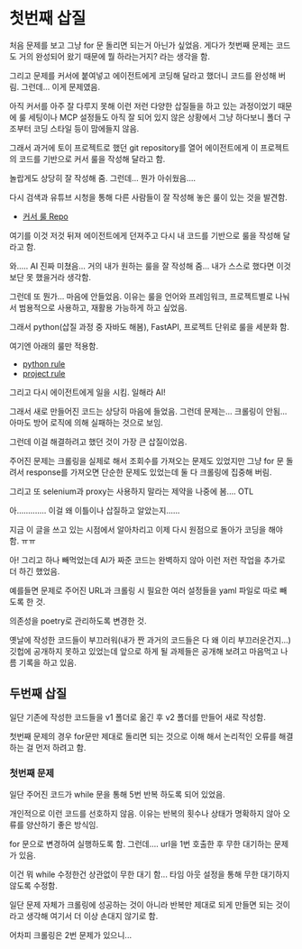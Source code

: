 # 첫번째 삽질

처음 문제를 보고 그냥 for 문 돌리면 되는거 아닌가 싶었음. 게다가 첫번째 문제는 코드도 거의 완성되어 왔기 때문에 뭘 하라는거지? 라는 생각을 함.  

그리고 문제를 커서에 붙여넣고 에이전트에게 코딩해 달라고 했더니 코드를 완성해 버림. 그런데... 이게 문제였음.  

아직 커서를 아주 잘 다루지 못해 이런 저런 다양한 삽질들을 하고 있는 과정이었기 때문에 룰 세팅이나 MCP 설정들도 아직 잘 되어 있지 않은 상황에서 그냥 하다보니 폴더 구조부터 코딩 스타일 등이 맘에들지 않음.  

그래서 과거에 토이 프로젝트로 했던 git repository를 열어 에이전트에게 이 프로젝트의 코드를 기반으로 커서 룰을 작성해 달라고 함.  

놀랍게도 상당히 잘 작성해 줌. 그런데... 뭔가 아쉬웠음....

다시 검색과 유튜브 시청을 통해 다른 사람들이 잘 작성해 놓은 룰이 있는 것을 발견함.

- [커서 룰 Repo](https://github.com/PatrickJS/awesome-cursorrules?tab=readme-ov-file)

여기를 이것 저것 뒤져 에이전트에게 던져주고 다시 내 코드를 기반으로 룰을 작성해 달라고 함.

와..... AI 진짜 미쳤음... 거의 내가 원하는 룰을 잘 작성해 줌... 내가 스스로 했다면 이것보단 못 했을거라 생각함.

그런데 또 뭔가... 마음에 안들었음. 이유는 룰을 언어와 프레임워크, 프로젝트별로 나눠서 범용적으로 사용하고, 재활용 가능하게 하고 싶었음.

그래서 python(삽질 과정 중 자바도 해봄), FastAPI, 프로젝트 단위로 룰을 세분화 함.

여기엔 아래의 룰만 적용함.

- [python rule](.cursor/rules/python-common.mdc)
- [project rule](.cursor/rules/project.mdc)

그리고 다시 에이전트에게 일을 시킴. 일해라 AI!

그래서 새로 만들어진 코드는 상당히 마음에 들었음. 그런데 문제는... 크롤링이 안됨... 아마도 방어 로직에 의해 실패하는 것으로 보임.

그런데 이걸 해결하려고 했던 것이 가장 큰 삽질이었음.

주어진 문제는 크롤링을 실제로 해서 조회수를 가져오는 문제도 있었지만 그냥 for 문 돌려서 response를 가져오면 단순한 문제도 있었는데 둘 다 크롤링에 집중해 버림.

그리고 또 selenium과 proxy는 사용하지 말라는 제약을 나중에 봄.... OTL

아............. 이걸 왜 이틀이나 삽질하고 알았는지......

지금 이 글을 쓰고 있는 시점에서 알아차리고 이제 다시 원점으로 돌아가 코딩을 해야 함. ㅠㅠ

아! 그리고 하나 빼먹었는데 AI가 짜준 코드는 완벽하지 않아 이런 저런 작업을 추가로 더 하긴 했었음.

예를들면 문제로 주어진 URL과 크롤링 시 필요한 여러 설정들을 yaml 파일로 따로 빼도록 한 것.

의존성을 poetry로 관리하도록 변경한 것.

옛날에 작성한 코드들이 부끄러워(내가 짠 과거의 코드들은 다 왜 이리 부끄러운건지...) 깃헙에 공개하지 못하고 있었는데 앞으로 하게 될 과제들은 공개해 보려고 마음먹고 나름 기록을 하고 있음.

## 두번째 삽질

일단 기존에 작성한 코드들을 v1 폴더로 옮긴 후 v2 폴더를 만들어 새로 작성함.

첫번째 문제의 경우 for문만 제대로 돌리면 되는 것으로 이해 해서 논리적인 오류를 해결하는 걸 먼저 하려고 함.

### 첫번째 문제

일단 주어진 코드가 while 문을 통해 5번 반복 하도록 되어 있었음.

개인적으로 이런 코드를 선호하지 않음. 이유는 반복의 횟수나 상태가 명확하지 않아 오류를 양산하기 좋은 방식임.

for 문으로 변경하여 실행하도록 함. 그런데.... url을 1번 호출한 후 무한 대기하는 문제가 있음.

이건 뭐 while 수정한건 상관없이 무한 대기 함... 타임 아웃 설정을 통해 무한 대기하지 않도록 수정함.

일단 문제 자체가 크롤링에 성공하는 것이 아니라 반복만 제대로 되게 만들면 되는 것이라고 생각해 여기서 더 이상 손대지 않기로 함.

어차피 크롤링은 2번 문제가 있으니...